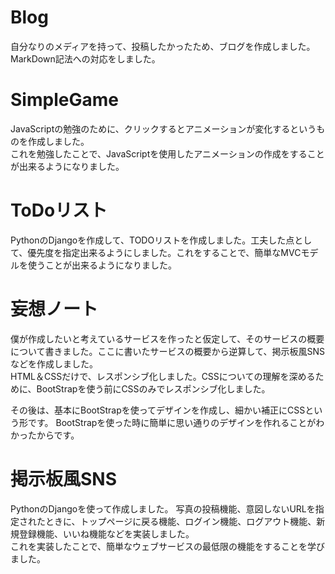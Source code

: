 # Blog
自分なりのメディアを持って、投稿したかったため、ブログを作成しました。
MarkDown記法への対応をしました。

# SimpleGame
JavaScriptの勉強のために、クリックするとアニメーションが変化するというものを作成しました。  
これを勉強したことで、JavaScriptを使用したアニメーションの作成をすることが出来るようになりました。


# ToDoリスト
PythonのDjangoを作成して、TODOリストを作成しました。工夫した点として、優先度を指定出来るようにしました。これをすることで、簡単なMVCモデルを使うことが出来るようになりました。


# 妄想ノート
僕が作成したいと考えているサービスを作ったと仮定して、そのサービスの概要について書きました。ここに書いたサービスの概要から逆算して、掲示板風SNSなどを作成しました。  
HTML＆CSSだけで、レスポンシブ化しました。CSSについての理解を深めるために、BootStrapを使う前にCSSのみでレスポンシブ化しました。  


その後は、基本にBootStrapを使ってデザインを作成し、細かい補正にCSSという形です。
BootStrapを使った時に簡単に思い通りのデザインを作れることがわかったからです。


# 掲示板風SNS
PythonのDjangoを使って作成しました。
写真の投稿機能、意図しないURLを指定されたときに、トップページに戻る機能、ログイン機能、ログアウト機能、新規登録機能、いいね機能などを実装しました。  
これを実装したことで、簡単なウェブサービスの最低限の機能をすることを学びました。
